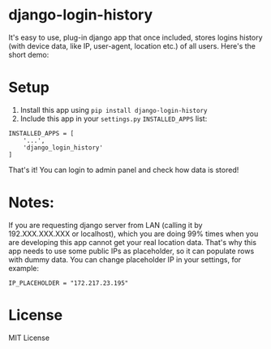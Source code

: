 # django-login-history

It's easy to use, plug-in django app that once included, stores logins history (with device data, like IP, user-agent, location etc.) of all users. Here's the short demo:


# Setup

1. Install this app using ``` pip install django-login-history ```
2. Include this app in your ```settings.py```  ```INSTALLED_APPS``` list:

```
INSTALLED_APPS = [  
    '...',  
    'django_login_history'  
]
```

That's it! You can login to admin panel and check how data is stored!

# Notes:

If you are requesting django server from LAN (calling it by 192.XXX.XXX.XXX or localhost), which you are doing 99% times when you are developing this app cannot get your real location data. That's why this app needs to use some public IPs as placeholder, so it can populate rows with dummy data. You can change placeholder IP in your settings, for example:

```
IP_PLACEHOLDER = "172.217.23.195"
```

# License
MIT License
